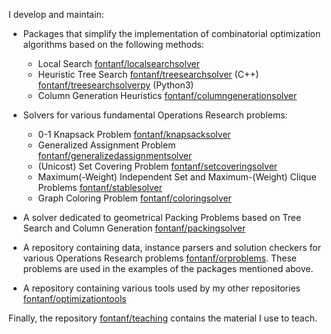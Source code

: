 I develop and maintain:

* Packages that simplify the implementation of combinatorial optimization algorithms based on the following methods:
  * Local Search [fontanf/localsearchsolver](https://github.com/fontanf/localsearchsolver)
  * Heuristic Tree Search [fontanf/treesearchsolver](https://github.com/fontanf/treesearchsolver) (C++) [fontanf/treesearchsolverpy](https://github.com/fontanf/treesearchsolverpy) (Python3)
  * Column Generation Heuristics [fontanf/columngenerationsolver](https://github.com/fontanf/columngenerationsolver)

* Solvers for various fundamental Operations Research problems:
  * 0-1 Knapsack Problem [fontanf/knapsacksolver](https://github.com/fontanf/knapsacksolver)
  * Generalized Assignment Problem [fontanf/generalizedassignmentsolver](https://github.com/fontanf/generalizedassignmentsolver)
  * (Unicost) Set Covering Problem [fontanf/setcoveringsolver](https://github.com/fontanf/setcoveringsolver)
  * Maximum(-Weight) Independent Set and Maximum-(Weight) Clique Problems [fontanf/stablesolver](https://github.com/fontanf/stablesolver)
  * Graph Coloring Problem  [fontanf/coloringsolver](https://github.com/fontanf/coloringsolver)

* A solver dedicated to geometrical Packing Problems based on Tree Search and Column Generation  [fontanf/packingsolver](https://github.com/fontanf/packingsolver)

* A repository containing data, instance parsers and solution checkers for various Operations Research problems  [fontanf/orproblems](https://github.com/fontanf/orproblems). These problems are used in the examples of the packages mentioned above.

* A repository containing various tools used by my other repositories  [fontanf/optimizationtools](https://github.com/fontanf/optimizationtools)

Finally, the repository [fontanf/teaching](https://github.com/fontanf/teaching) contains the material I use to teach.
